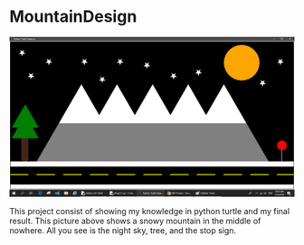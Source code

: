 # MountainDesign

<img src="https://github.com/jwong0956/MountainDesign/blob/master/mountain2.png">

<p>
  This project consist of showing my knowledge in python turtle and my final result. This picture above shows a snowy mountain in the middle of nowhere. All you see is the night sky, tree, and the stop sign.
  
 </p>
